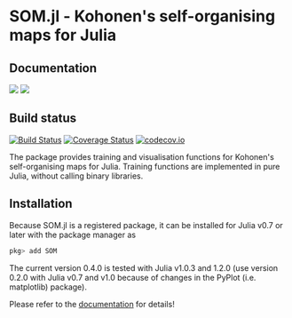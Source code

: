 # SOM.jl - Kohonen's self-organising maps for Julia


## Documentation

[![](https://img.shields.io/badge/docs-stable-blue.svg)](https://LiScI-Lab.github.io/SOM.jl/stable)
[![](https://img.shields.io/badge/docs-latest-blue.svg)](https://LiScI-Lab.github.io/SOM.jl/latest)

## Build status
[![Build Status](https://travis-ci.org/LiScI-Lab/SOM.jl.svg?branch=master)](https://travis-ci.org/LiScI-Lab/SOM.jl)
[![Coverage Status](https://coveralls.io/repos/github/LiScI-Lab/SOM.jl/badge.svg?branch=master)](https://coveralls.io/github/LiScI-Lab/SOM.jl?branch=master)
[![codecov.io](http://codecov.io/github/LiScI-Lab/SOM.jl/coverage.svg?branch=master)](http://codecov.io/github/LiScI-Lab/SOM.jl?branch=master)


The package provides training and visualisation functions
for Kohonen's self-organising maps for Julia.
Training functions are implemented in pure Julia, without calling
binary libraries.    

## Installation

Because SOM.jl is a registered package, it can be installed for
Julia v0.7 or later with the package manager as

````Julia
pkg> add SOM
````

The current version 0.4.0 is tested with Julia v1.0.3 and 1.2.0 (use version 0.2.0 with Julia v0.7 and v1.0 because of changes in the PyPlot (i.e. matplotlib) package).

Please refer to the [documentation](https://lisci-lab.github.io/SOM.jl/stable) for details!
